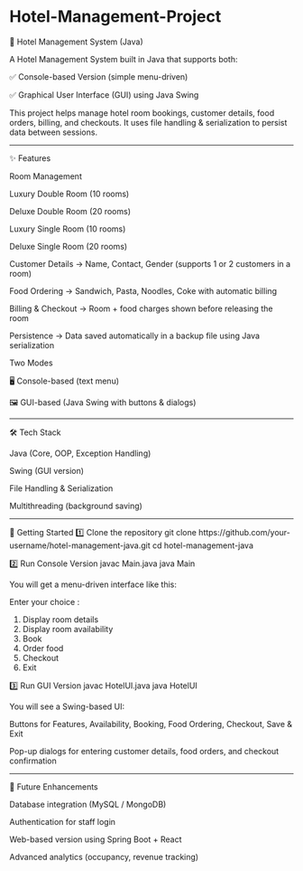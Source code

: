 # Hotel-Management-Project
🏨 Hotel Management System (Java)

A Hotel Management System built in Java that supports both:

✅ Console-based Version (simple menu-driven)

✅ Graphical User Interface (GUI) using Java Swing

This project helps manage hotel room bookings, customer details, food orders, billing, and checkouts. It uses file handling & serialization to persist data between sessions.

<hr>

✨ Features

Room Management

Luxury Double Room (10 rooms)

Deluxe Double Room (20 rooms)

Luxury Single Room (10 rooms)

Deluxe Single Room (20 rooms)

Customer Details → Name, Contact, Gender (supports 1 or 2 customers in a room)

Food Ordering → Sandwich, Pasta, Noodles, Coke with automatic billing

Billing & Checkout → Room + food charges shown before releasing the room

Persistence → Data saved automatically in a backup file using Java serialization

Two Modes

🖥️ Console-based (text menu)

🖼️ GUI-based (Java Swing with buttons & dialogs)
<hr>

🛠️ Tech Stack

Java (Core, OOP, Exception Handling)

Swing (GUI version)

File Handling & Serialization

Multithreading (background saving)

<hr>
🚀 Getting Started
1️⃣ Clone the repository
git clone https://github.com/your-username/hotel-management-java.git
cd hotel-management-java

2️⃣ Run Console Version
javac Main.java
java Main


You will get a menu-driven interface like this:

Enter your choice :
1. Display room details
2. Display room availability
3. Book
4. Order food
5. Checkout
6. Exit

3️⃣ Run GUI Version
javac HotelUI.java
java HotelUI


You will see a Swing-based UI:

Buttons for Features, Availability, Booking, Food Ordering, Checkout, Save & Exit

Pop-up dialogs for entering customer details, food orders, and checkout confirmation


<hr>
🔮 Future Enhancements

Database integration (MySQL / MongoDB)

Authentication for staff login

Web-based version using Spring Boot + React

Advanced analytics (occupancy, revenue tracking)
